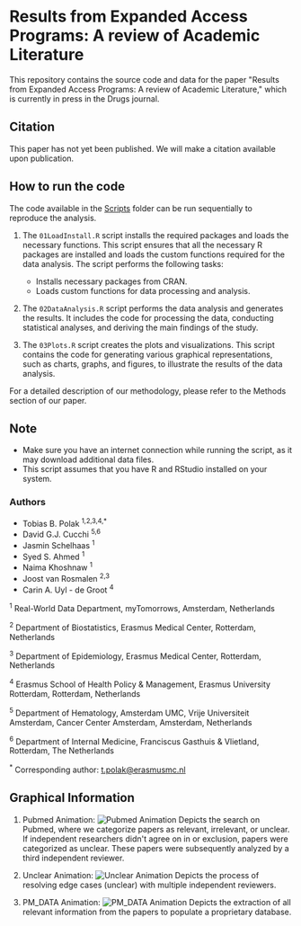 # Results from Expanded Access Programs: A review of Academic Literature

This repository contains the source code and data for the paper "Results from Expanded Access Programs: A review of Academic Literature," which is currently in press in the Drugs journal.

## Citation

This paper has not yet been published. We will make a citation available upon publication. 

## How to run the code
The code available in the [Scripts](/Scripts) folder can be run sequentially to reproduce the analysis.

1. The `01LoadInstall.R` script installs the required packages and loads the necessary functions. This script ensures that all the necessary R packages are installed and loads the custom functions required for the data analysis. The script performs the following tasks:
   - Installs necessary packages from CRAN.
   - Loads custom functions for data processing and analysis.
   
2. The `02DataAnalysis.R` script performs the data analysis and generates the results. It includes the code for processing the data, conducting statistical analyses, and deriving the main findings of the study.
   
3. The `03Plots.R` script creates the plots and visualizations. This script contains the code for generating various graphical representations, such as charts, graphs, and figures, to illustrate the results of the data analysis.

For a detailed description of our methodology, please refer to the Methods section of our paper.

## Note
- Make sure you have an internet connection while running the script, as it may download additional data files.
- This script assumes that you have R and RStudio installed on your system.

### Authors
- Tobias B. Polak <sup>1,2,3,4,*</sup>
- David G.J. Cucchi <sup>5,6</sup>
- Jasmin Schelhaas <sup>1</sup>
- Syed S. Ahmed <sup>1</sup>
- Naima Khoshnaw <sup>1</sup>
- Joost van Rosmalen <sup>2,3</sup>
- Carin A. Uyl - de Groot <sup>4</sup>

<sup>1</sup> Real-World Data Department, myTomorrows, Amsterdam, Netherlands

<sup>2</sup> Department of Biostatistics, Erasmus Medical Center, Rotterdam, Netherlands

<sup>3</sup> Department of Epidemiology, Erasmus Medical Center, Rotterdam, Netherlands

<sup>4</sup> Erasmus School of Health Policy & Management, Erasmus University Rotterdam, Rotterdam, Netherlands

<sup>5</sup> Department of Hematology, Amsterdam UMC, Vrije Universiteit Amsterdam, Cancer Center Amsterdam, Amsterdam, Netherlands

<sup>6</sup> Department of Internal Medicine, Franciscus Gasthuis & Vlietland, Rotterdam, The Netherlands

<sup>*</sup> Corresponding author: t.polak@erasmusmc.nl

## Graphical Information
1. Pubmed Animation:
   ![Pubmed Animation](/Animations/1_PubMed.gif)
   Depicts the search on Pubmed, where we categorize papers as relevant, irrelevant, or unclear. If independent researchers didn't agree on in or exclusion, papers were categorized as unclear. These papers were subsequently analyzed by a third independent reviewer.
   
2. Unclear Animation:
   ![Unclear Animation](/Animations/2_Unclear.gif)
   Depicts the process of resolving edge cases (unclear) with multiple independent reviewers.
   
3. PM_DATA Animation:
   ![PM_DATA Animation](/Animations/3_PM_DATA.gif)
   Depicts the extraction of all relevant information from the papers to populate a proprietary database.
